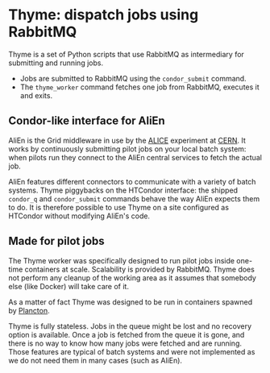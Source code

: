 Thyme: dispatch jobs using RabbitMQ
===================================

Thyme is a set of Python scripts that use RabbitMQ as intermediary for
submitting and running jobs.

* Jobs are submitted to RabbitMQ using the `condor_submit` command.
* The `thyme_worker` command fetches one job from RabbitMQ, executes it and
  exits.


Condor-like interface for AliEn
-------------------------------

AliEn is the Grid middleware in use by the [ALICE](http://alice.cern.ch/)
experiment at [CERN](http://home.cern). It works by continuously submitting
pilot jobs on your local batch system: when pilots run they connect to the AliEn
central services to fetch the actual job.

AliEn features different connectors to communicate with a variety of batch
systems. Thyme piggybacks on the HTCondor interface: the shipped `condor_q` and
`condor_submit` commands behave the way AliEn expects them to do. It is
therefore possible to use Thyme on a site configured as HTCondor without
modifying AliEn's code.


Made for pilot jobs
-------------------

The Thyme worker was specifically designed to run pilot jobs inside one-time
containers at scale. Scalability is provided by RabbitMQ. Thyme does not perform
any cleanup of the working area as it assumes that somebody else (like Docker)
will take care of it.

As a matter of fact Thyme was designed to be run in containers spawned by
[Plancton](https://github.com/mconcas/plancton).

Thyme is fully stateless. Jobs in the queue might be lost and no recovery option
is available. Once a job is fetched from the queue it is gone, and there is no
way to know how many jobs were fetched and are running. Those features are
typical of batch systems and were not implemented as we do not need them in many
cases (such as AliEn).
